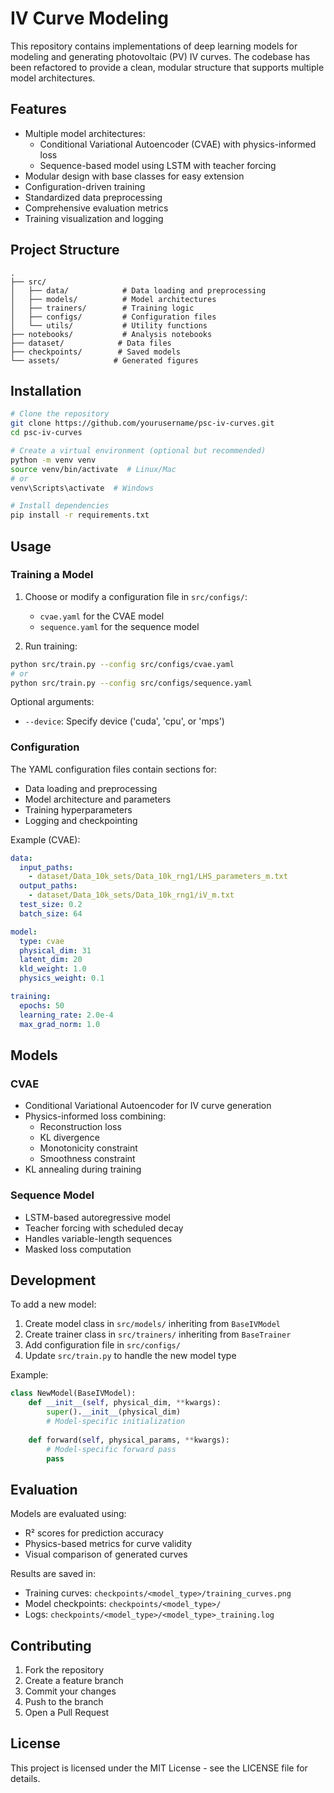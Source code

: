 # IV Curve Modeling

This repository contains implementations of deep learning models for modeling and generating photovoltaic (PV) IV curves. The codebase has been refactored to provide a clean, modular structure that supports multiple model architectures.

## Features

- Multiple model architectures:
  - Conditional Variational Autoencoder (CVAE) with physics-informed loss
  - Sequence-based model using LSTM with teacher forcing
- Modular design with base classes for easy extension
- Configuration-driven training
- Standardized data preprocessing
- Comprehensive evaluation metrics
- Training visualization and logging

## Project Structure

```
.
├── src/
│   ├── data/            # Data loading and preprocessing
│   ├── models/          # Model architectures
│   ├── trainers/        # Training logic
│   ├── configs/         # Configuration files
│   └── utils/           # Utility functions
├── notebooks/           # Analysis notebooks
├── dataset/            # Data files
├── checkpoints/        # Saved models
└── assets/            # Generated figures
```

## Installation

```bash
# Clone the repository
git clone https://github.com/yourusername/psc-iv-curves.git
cd psc-iv-curves

# Create a virtual environment (optional but recommended)
python -m venv venv
source venv/bin/activate  # Linux/Mac
# or
venv\Scripts\activate  # Windows

# Install dependencies
pip install -r requirements.txt
```

## Usage

### Training a Model

1. Choose or modify a configuration file in `src/configs/`:
   - `cvae.yaml` for the CVAE model
   - `sequence.yaml` for the sequence model

2. Run training:
```bash
python src/train.py --config src/configs/cvae.yaml
# or
python src/train.py --config src/configs/sequence.yaml
```

Optional arguments:
- `--device`: Specify device ('cuda', 'cpu', or 'mps')

### Configuration

The YAML configuration files contain sections for:
- Data loading and preprocessing
- Model architecture and parameters
- Training hyperparameters
- Logging and checkpointing

Example (CVAE):
```yaml
data:
  input_paths:
    - dataset/Data_10k_sets/Data_10k_rng1/LHS_parameters_m.txt
  output_paths:
    - dataset/Data_10k_sets/Data_10k_rng1/iV_m.txt
  test_size: 0.2
  batch_size: 64

model:
  type: cvae
  physical_dim: 31
  latent_dim: 20
  kld_weight: 1.0
  physics_weight: 0.1

training:
  epochs: 50
  learning_rate: 2.0e-4
  max_grad_norm: 1.0
```

## Models

### CVAE
- Conditional Variational Autoencoder for IV curve generation
- Physics-informed loss combining:
  - Reconstruction loss
  - KL divergence
  - Monotonicity constraint
  - Smoothness constraint
- KL annealing during training

### Sequence Model
- LSTM-based autoregressive model
- Teacher forcing with scheduled decay
- Handles variable-length sequences
- Masked loss computation

## Development

To add a new model:

1. Create model class in `src/models/` inheriting from `BaseIVModel`
2. Create trainer class in `src/trainers/` inheriting from `BaseTrainer`
3. Add configuration file in `src/configs/`
4. Update `src/train.py` to handle the new model type

Example:
```python
class NewModel(BaseIVModel):
    def __init__(self, physical_dim, **kwargs):
        super().__init__(physical_dim)
        # Model-specific initialization
        
    def forward(self, physical_params, **kwargs):
        # Model-specific forward pass
        pass
```

## Evaluation

Models are evaluated using:
- R² scores for prediction accuracy
- Physics-based metrics for curve validity
- Visual comparison of generated curves

Results are saved in:
- Training curves: `checkpoints/<model_type>/training_curves.png`
- Model checkpoints: `checkpoints/<model_type>/`
- Logs: `checkpoints/<model_type>/<model_type>_training.log`

## Contributing

1. Fork the repository
2. Create a feature branch
3. Commit your changes
4. Push to the branch
5. Open a Pull Request

## License

This project is licensed under the MIT License - see the LICENSE file for details.
